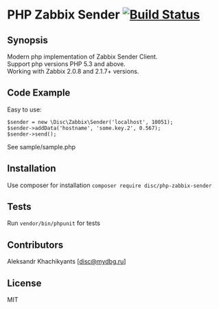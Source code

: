 # PHP Zabbix Sender [![Build Status](https://travis-ci.org/disc/zabbix-sender.svg?branch=master)](https://travis-ci.org/disc/zabbix-sender)

## Synopsis

Modern php implementation of Zabbix Sender Client.  
Support php versions PHP 5.3 and above.  
Working with Zabbix 2.0.8 and 2.1.7+ versions.

## Code Example
Easy to use:
```
$sender = new \Disc\Zabbix\Sender('localhost', 10051);
$sender->addData('hostname', 'some.key.2', 0.567);
$sender->send();
```
See sample/sample.php


## Installation

Use composer for installation
`composer require disc/php-zabbix-sender`

## Tests

Run `vendor/bin/phpunit` for tests

## Contributors

Aleksandr Khachikyants [disc@mydbg.ru]

## License

MIT
